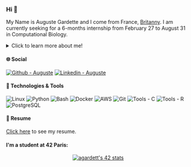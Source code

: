 ### Hi 👋 

My Name is Auguste Gardette and I come from France, [Britanny](https://en.wikipedia.org/wiki/Brittany). I am currently seeking for a 6-months internship from February 27 to August 31 in Computational Biology.

<details>
  <summary>Click to learn more about me!</summary>

Currently completing a degree in [Computational Biology](https://www.universite-paris-saclay.fr/formation/master/bio-informatique/m2-biologie-computationnelle-analyse-modelisation-et-ingenierie-de-linformation-biologique-et-medicale) at Paris-Saclay University and a degree in [Computer Science](https://www.datasama.com/diplome/iodaa-information-a-la-decision-par-lanalyse-et-lapprentissage) at AgroParisTech, I look forward to participating in projects aimed at improving community well-being through genetic and data-driven approaches.

In parallel to these degrees, I also started an atypical programming school based on peer-to-peer learning called [42](https://42.us.org), of which you can find some projects on my github. If you give me the chance, I will be excited to showcase my technical skills and moreover my ability to integrate, interact, and find solutions.

</details>

#### &#127760; Social

[![Github - Auguste](https://img.shields.io/badge/Github-Auguste-blue?logo=Github)](https://github.com/Aaramis)
[![Linkedin - Auguste](https://img.shields.io/badge/Linkedin-Auguste-blue?logo=Linkedin)](www.linkedin.com/in/auguste-gardette)

#### &#128295; Technologies & Tools

![Linux](https://img.shields.io/badge/OS-Linux-informational?style=flat&logo=linux&logoColor=white&color=2bbc8a) 
![Python](https://img.shields.io/badge/Code-Python-informational?style=flat&logo=python&logoColor=white&color=2bbc8a) 
![Bash](https://img.shields.io/badge/Shell-Bash-informational?style=flat&logo=gnu-bash&logoColor=white&color=2bbc8a) 
![Docker](https://img.shields.io/badge/Tools-Docker-informational?style=flat&logo=docker&logoColor=white&color=2bbc8a) 
![AWS](https://img.shields.io/badge/Cloud-AWS-informational?style=flat&logo=amazon&logoColor=white&color=2bbc8a) 
![Git](https://img.shields.io/badge/Tools-Git-informational?style=flat&logo=git&logoColor=white&color=2bbc8a) 
![Tools - C](https://img.shields.io/badge/Tools-C-Black?logo=C&logoColor=white&color=2bbc8a)
![Tools - R](https://img.shields.io/badge/Tools-R-blue?logo=R&logoColor=white&color=2bbc8a)
![PostgreSQL](https://img.shields.io/badge/Tools-PostgreSQL-informational?style=flat&logo=postgresql&logoColor=white&color=2bbc8a) 

#### &#xF352; Resume

[Click here](https://aaramis.github.io/) to see my resume.

#### I'm a student at 42 Paris:

<p align="center">
  <a href="https://github.com/JaeSeoKim/badge42">
    <img src="https://badge42.vercel.app/api/v2/cl92rbra700890gl4l7x5aqq7/stats?cursusId=21&coalitionId=47" alt="agardett's 42 stats" />
  </a>
</p>